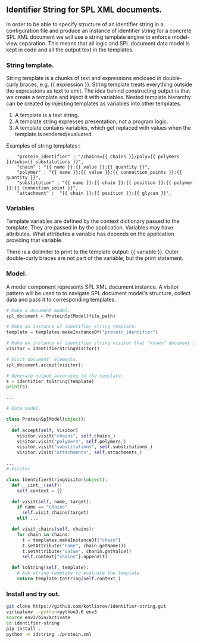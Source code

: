 ## Identifier String for SPL XML documents.

In order to be able to specify structure of an identifier string in a configuration file
and produce an instance of identifier string for a concrete SPL XML document we will use 
a string template engine to enforce model-view separation.
This means that all logic and SPL document data model is kept in code and all the output
text in the templates.

### String template.

String template is a chunks of text and expressions enclosed in double-curly braces, e.g. {{ expression }}.
String template treats everything outside the expressions as text to emit.
The idea behind constructing output is that we create a template and inject it with variables.
Nested template hierarchy can be created by injecting templates as variables into other templates. 

1. A template is a text string.
2. A template string expresses presentation, not a program logic.
3. A template contains variables, which get replaced with values when the template is rendered/evaluated.

Examples of string templates::
```
    "protein_identifier" : "/chains={{ chains }}/poly={{ polymers }}/subs={{ substitutions }}",
    "chain" : "{{ name }}:{{ value }}:{{ quantity }}",
    "polymer" : "{{ name }}:{{ value }}:{{ connection_points }}:{{ quantity }}",
    "substitution" : "{{ name }}:{{ chain }}:{{ position }}:{{ polymer }}:{{ connection_point }}",
    "attachment" :  "{{ chain }}:{{ position }}:{{ glycan }}",
```


### Variables

Template variables are defined by the context dictionary passed to the template. 
They are passed in by the application. Variables may have attributes. 
What attributes a variable has depends on the application providing that variable.

There is a delimiter to print to the template output: {{ variable }}. 
Outer double-curly braces are not part of the variable, but the print statement.


### Model.

A model component represents SPL XML document instance.
A visitor pattern will be used to to navigate SPL document model's structure, collect
data and pass it to corresponding templates.

```python
# Make a document model.
spl_document = ProteinSplModel(file_path)

# Make an instance of identifier string template.
template = templates.makeInstanceOf("protein_identifier")

# Make an instance of identifier string visitor that "knows" document structure. 
visitor = IdentifierStringVisitor()

# Visit document' elements.
spl_document.accept(visitor);

# Generate output according to the template.
s = identifier.toString(template)
print(s)

...

# Data model.

class ProteinSplModel(object):
  ...
  def accept(self, visitor)
    visitor.visit("chains", self.chains_)
    visitor.visit("polymers", self.polymers_)
    visitor.visit("substitutions", self.substitutions_)
    visitor.visit("attachments", self.attachments_)

...
# Visitor

class IdentifierStringVisitor(object):
  def __iint__(self):
    self.context = {}

  def visit(self, name, target):
    if name == "chains"
      self.visit_chains(target)
    elif ...

  def visit_chains(self, chains):
    for chain in chains:
      t = templates.makeInstanceOf("chain")
      t.setAttribute("name", chain.getName())
      t.setAttribute("value", chanin.getValue()
      self.context["chains"].append(t)

  def toString(self, template):
    # Ask string template to evaluate the template
    return template.toString(self.context_)
```

### Install and try out.
```sh
git clone https://github.com/kotliarov/identifier-string.git
virtualenv --python=python3.6 env3
source env3/bin/activate
cd identifier-string
pip install .
python -m idstring ./protein.xml
```
